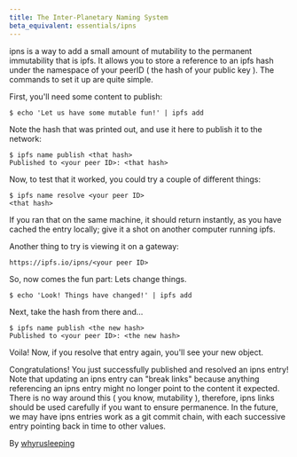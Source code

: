 ```yaml
---
title: The Inter-Planetary Naming System
beta_equivalent: essentials/ipns
---
```


ipns is a way to add a small amount of mutability to the permanent immutability
that is ipfs. It allows you to store a reference to an ipfs hash under the
namespace of your peerID ( the hash of your public key ). The commands to set it up
are quite simple.

First, you'll need some content to publish:

```
$ echo 'Let us have some mutable fun!' | ipfs add
```

Note the hash that was printed out, and use it here to publish it to the network:

```
$ ipfs name publish <that hash>
Published to <your peer ID>: <that hash>
```

Now, to test that it worked, you could try a couple of different things:

```
$ ipfs name resolve <your peer ID>
<that hash>
```

If you ran that on the same machine, it should return instantly, as you have
cached the entry locally; give it a shot on another computer running ipfs.

Another thing to try is viewing it on a gateway:

```
https://ipfs.io/ipns/<your peer ID>
```

So, now comes the fun part: Lets change things.

```
$ echo 'Look! Things have changed!' | ipfs add
```

Next, take the hash from there and...
```
$ ipfs name publish <the new hash>
Published to <your peer ID>: <the new hash>
```

Voila! Now, if you resolve that entry again, you'll see your new object.

Congratulations! You just successfully published and resolved an ipns entry!
Note that updating an ipns entry can "break links" because anything referencing an ipns
entry might no longer point to the content it expected. There is no way around
this ( you know, mutability ), therefore, ipns links should be used carefully if
you want to ensure permanence. In the future, we may have ipns entries work as
a git commit chain, with each successive entry pointing back in time to other
values.

By [whyrusleeping](http://github.com/whyrusleeping)
